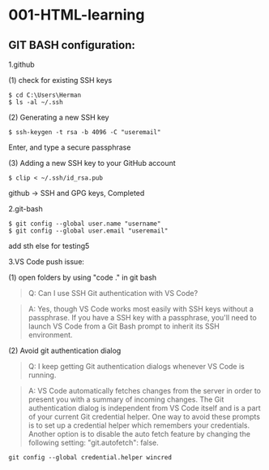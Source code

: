# 001-HTML-learning
## GIT BASH configuration:

1.github

(1) check for existing SSH keys

```
$ cd C:\Users\Herman
$ ls -al ~/.ssh
```

(2) Generating a new SSH key

```
$ ssh-keygen -t rsa -b 4096 -C "useremail"
```
Enter, and type a secure passphrase

(3) Adding a new SSH key to your GitHub account

```
$ clip < ~/.ssh/id_rsa.pub
```
github -> SSH and GPG keys, Completed

2.git-bash

```
$ git config --global user.name "username"
$ git config --global user.email "useremail"
```

add sth else for testing5

3.VS Code push issue:

(1) open folders by using "code ." in git bash
> Q: Can I use SSH Git authentication with VS Code?

> A: Yes, though VS Code works most easily with SSH keys without a passphrase. If you have a SSH key with a passphrase, you'll need to launch VS Code from a Git Bash prompt to inherit its SSH environment.

(2) Avoid git authentication dialog

> Q: I keep getting Git authentication dialogs whenever VS Code is running.

> A: VS Code automatically fetches changes from the server in order to present you with a summary of incoming changes. The Git authentication dialog is independent from VS Code itself and is a part of your current Git credential helper.
One way to avoid these prompts is to set up a credential helper which remembers your credentials. Another option is to disable the auto fetch feature by changing the following setting: "git.autofetch": false.
```
git config --global credential.helper wincred
```